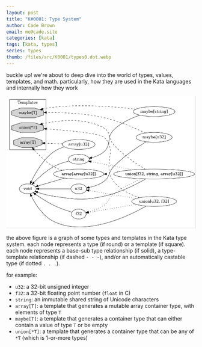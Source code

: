 ```yaml
---
layout: post
title: "K#0001: Type System"
author: Cade Brown
email: me@cade.site
categories: [kata]
tags: [kata, types]
series: types
thumb: /files/src/K0001/types0.dot.webp
---
```


buckle up! we're about to deep dive into the world of types, values, templates, and math. particularly, how they are used in the Kata languages and internally how they work

<!--more-->

![type graph 0](/files/src/K0001/types0.dot.webp)

the above figure is a graph of some types and templates in the Kata type system. each node represents a type (if round) or a template (if square). each node represents a base-sub type relationship (if solid), a type-template relationship (if dashed `- - -`), and/or an automatically castable type (if dotted `. . .`).


for example:

  * `u32`: a 32-bit unsigned integer
  * `f32`: a 32-bit floating point number (`float` in C)
  * `string`: an immutable shared string of Unicode characters
  * `array[T]`: a template that generates a mutable array container type, with elements of type `T`
  * `maybe[T]`: a template that generates a container type that can either contain a value of type `T` or be empty
  * `union[*T]`: a template that generates a container type that can be any of `*T` (which is 1-or-more types)


